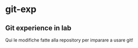# git-exp

## Git experience in lab

Qui le modifiche fatte alla repository per imparare a usare git!
